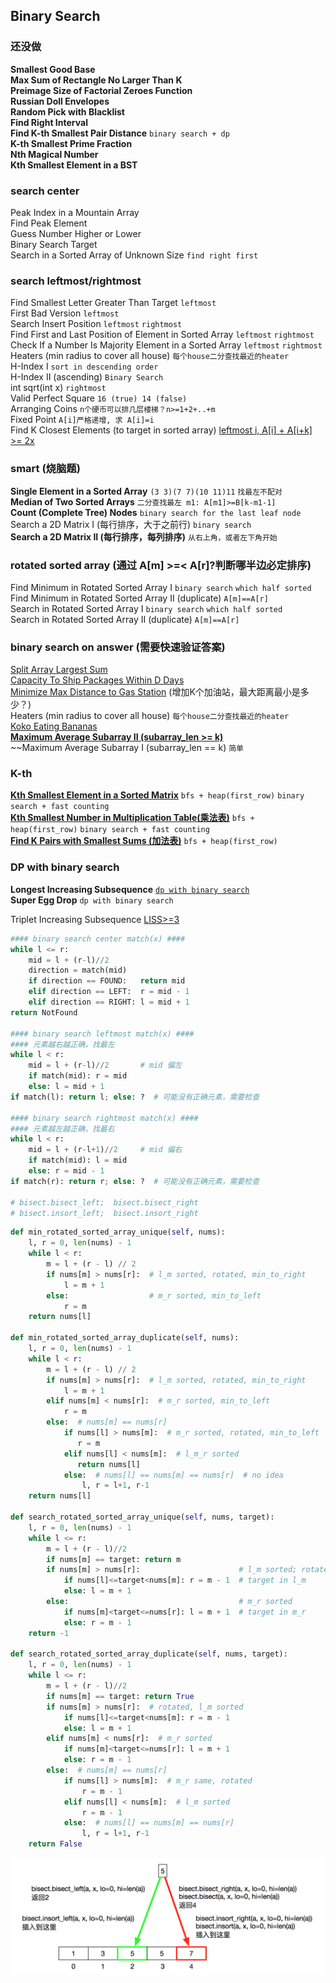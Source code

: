 ## Binary Search

### 还没做

**Smallest Good Base**          
**Max Sum of Rectangle No Larger Than K**             
**Preimage Size of Factorial Zeroes Function**         
**Russian Doll Envelopes**            
**Random Pick with Blacklist**            
**Find Right Interval**         
**Find K-th Smallest Pair Distance** `binary search + dp`         
**K-th Smallest Prime Fraction**    
**Nth Magical Number**           
**Kth Smallest Element in a BST**           


### search center
Peak Index in a Mountain Array         
Find Peak Element     
Guess Number Higher or Lower      
Binary Search Target        
Search in a Sorted Array of Unknown Size `find right first`       

### search leftmost/rightmost
Find Smallest Letter Greater Than Target  `leftmost`         
First Bad Version  `leftmost`         
Search Insert Position  `leftmost` `rightmost`                         
Find First and Last Position of Element in Sorted Array `leftmost` `rightmost`        
Check If a Number Is Majority Element in a Sorted Array `leftmost` `rightmost`      
Heaters (min radius to cover all house)  `每个house二分查找最近的heater`              
H-Index I `sort in descending order`       
H-Index II (ascending) `Binary Search`            
int sqrt(int x) `rightmost`      
Valid Perfect Square `16 (true) 14 (false)`     
Arranging Coins `n个硬币可以排几层楼梯？n>=1+2+..+m`             
Fixed Point `A[i]严格递增, 求 A[i]=i`      
Find K Closest Elements (to target in sorted array) [leftmost i, A[i] + A[i+k] >= 2x](https://leetcode.com/problems/find-k-closest-elements/discuss/106426/JavaC%2B%2BPython-Binary-Search-O(log(N-K)-%2B-K))        

### smart (烧脑题)
**Single Element in a Sorted Array** `(3 3)(7 7)(10 11)11` `找最左不配对`             
**Median of Two Sorted Arrays**  `二分查找最左 m1: A[m1]>=B[k-m1-1]`       
**Count (Complete Tree) Nodes** `binary search for the last leaf node`       
Search a 2D Matrix I (每行排序，大于之前行) `binary search`        
**Search a 2D Matrix II (每行排序，每列排序)** `从右上角，或者左下角开始`          

### rotated sorted array (通过 A[m] >=< A[r]?判断哪半边必定排序)
Find Minimum in Rotated Sorted Array I `binary search` `which half sorted`     
Find Minimum in Rotated Sorted Array II (duplicate) `A[m]==A[r]`       
Search in Rotated Sorted Array I `binary search` `which half sorted`        
Search in Rotated Sorted Array II (duplicate) `A[m]==A[r]`                  


### binary search on answer (需要快速验证答案)

[Split Array Largest Sum](https://leetcode.com/problems/split-array-largest-sum/discuss/89846/Python-solution-with-detailed-explanation)         
[Capacity To Ship Packages Within D Days](https://leetcode.com/problems/capacity-to-ship-packages-within-d-days/discuss/256729/JavaC%2B%2BPython-Binary-Search)          
[Minimize Max Distance to Gas Station](https://leetcode.com/problems/minimize-max-distance-to-gas-station/discuss/113633/C%2B%2BJavaPython-Binary-Search) (增加K个加油站，最大距离最小是多少？)        
Heaters (min radius to cover all house)  `每个house二分查找最近的heater`                     
[Koko Eating Bananas](https://leetcode.com/problems/koko-eating-bananas/discuss/152324/C%2B%2BJavaPython-Binary-Search)                 
[**Maximum Average Subarray II (subarray_len >= k)**](https://leetcode.com/problems/maximum-average-subarray-ii/discuss/105480/Java-solution-O(nlogM)-Binary-search-the-answer)         
~~Maximum Average Subarray I (subarray_len == k) `简单`        


### K-th

[**Kth Smallest Element in a Sorted Matrix**](https://leetcode.com/problems/kth-smallest-element-in-a-sorted-matrix/discuss/301357/Java-0ms-(added-Python-and-C%2B%2B)%3A-Easy-to-understand-solutions-using-Heap-and-Binary-Search) `bfs + heap(first_row)` `binary search + fast counting`        
[**Kth Smallest Number in Multiplication Table(乘法表)**](https://leetcode.com/problems/kth-smallest-number-in-multiplication-table/discuss/262279/Python-Binary-Search-Need-to-Return-the-Smallest-Candidate) `bfs + heap(first_row)` `binary search + fast counting`        
[**Find K Pairs with Smallest Sums (加法表)**](https://leetcode.com/problems/find-k-pairs-with-smallest-sums/discuss/84551/simple-Java-O(KlogK)-solution-with-explanation) `bfs + heap(first_row)`        



### DP with binary search
**Longest Increasing Subsequence** [`dp with binary search`](https://leetcode.com/problems/longest-increasing-subsequence/discuss/74824/JavaPython-Binary-search-O(nlogn)-time-with-explanation)          
**Super Egg Drop** `dp with binary search`         

Triplet Increasing Subsequence [LISS>=3](https://leetcode.com/problems/increasing-triplet-subsequence/discuss/79053/My-way-to-approach-such-a-problem.-How-to-think-about-it-Explanation-of-my-think-flow.)    



``` python
#### binary search center match(x) ####
while l <= r:
    mid = l + (r-l)//2
    direction = match(mid)
    if direction == FOUND:   return mid
    elif direction == LEFT:  r = mid - 1
    elif direction == RIGHT: l = mid + 1
return NotFound

#### binary search leftmost match(x) ####
#### 元素越右越正确，找最左
while l < r:
    mid = l + (r-l)//2       # mid 偏左
    if match(mid): r = mid
    else: l = mid + 1
if match(l): return l; else: ?  # 可能没有正确元素，需要检查

#### binary search rightmost match(x) ####
#### 元素越左越正确，找最右
while l < r: 
    mid = l + (r-l+1)//2     # mid 偏右
    if match(mid): l = mid
    else: r = mid - 1
if match(r): return r; else: ?  # 可能没有正确元素，需要检查

# bisect.bisect_left;  bisect.bisect_right
# bisect.insort_left;  bisect.insort_right
```

``` python
def min_rotated_sorted_array_unique(self, nums):
    l, r = 0, len(nums) - 1
    while l < r:
        m = l + (r - l) // 2
        if nums[m] > nums[r]:  # l_m sorted, rotated, min_to_right
            l = m + 1
        else:                  # m_r sorted, min_to_left
            r = m
    return nums[l]

def min_rotated_sorted_array_duplicate(self, nums):
    l, r = 0, len(nums) - 1
    while l < r:
        m = l + (r - l) // 2
        if nums[m] > nums[r]:  # l_m sorted, rotated, min_to_right
            l = m + 1
        elif nums[m] < nums[r]:  # m_r sorted, min_to_left
            r = m
        else:  # nums[m] == nums[r]
            if nums[l] > nums[m]:  # m_r sorted, rotated, min_to_left
               r = m
            elif nums[l] < nums[m]:  # l_m_r sorted
               return nums[l]
            else:  # nums[l] == nums[m] == nums[r]  # no idea
	            l, r = l+1, r-1               
    return nums[l]

def search_rotated_sorted_array_unique(self, nums, target):
    l, r = 0, len(nums) - 1
    while l <= r:
        m = l + (r - l)//2
        if nums[m] == target: return m
        if nums[m] > nums[r]:                      # l_m sorted; rotated
            if nums[l]<=target<nums[m]: r = m - 1  # target in l_m
            else: l = m + 1
        else:                                      # m_r sorted
            if nums[m]<target<=nums[r]: l = m + 1  # target in m_r
            else: r = m - 1
    return -1

def search_rotated_sorted_array_duplicate(self, nums, target):
    l, r = 0, len(nums) - 1
    while l <= r:
        m = l + (r - l)//2
        if nums[m] == target: return True
        if nums[m] > nums[r]:  # rotated, l_m sorted
            if nums[l]<=target<nums[m]: r = m - 1
            else: l = m + 1
        elif nums[m] < nums[r]:  # m_r sorted
            if nums[m]<target<=nums[r]: l = m + 1
            else: r = m - 1
        else:  # nums[m] == nums[r]
            if nums[l] > nums[m]:  # m_r same, rotated
                r = m - 1
            elif nums[l] < nums[m]:  # l_m sorted
                r = m - 1
            else:  # nums[l] == nums[m] == nums[r]
                l, r = l+1, r-1
    return False
```

![](images/bisect.png)